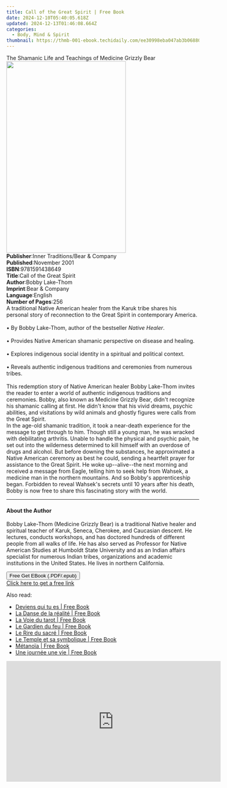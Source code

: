 ```yaml
---
title: Call of the Great Spirit | Free Book
date: 2024-12-10T05:40:05.618Z
updated: 2024-12-13T01:46:08.664Z
categories:
  - Body, Mind & Spirit
thumbnail: https://thmb-001-ebook.techidaily.com/ee30998eba047ab3b06880fff7fc3a4ebafd5b16029c304e85a2ee0fe1f0ab97.jpg
---
```

<main id="book-container">
  <div class="flex flex-col">
    <div class="book-brief flex-1 py-6 px-4 sm:p-6 md:py-10 md:px-8">
      <!-- brief-->
      <div class="book-brief-main">
        The Shamanic Life and Teachings of Medicine Grizzly Bear
      </div>
    </div>
    <div
      class="book-meta-info flex-1 grid gap-4 col-start-1 col-end-3 row-start-1 sm:mb-6 sm:grid-cols-4 lg:gap-6 lg:col-start-2 lg:row-end-6 lg:row-span-6 lg:mb-0"
    >
      <div
        class="book-meta-info-left place-content-center mt-4 p-4 text-sm leading-6 col-start-2 col-span-2 dark:text-slate-400"
      >
        <img
          class="w-full h-500 object-cover rounded-lg sm:h-255 sm:col-span-2 lg:col-span-full"
          src="https://img-001-ebook.techidaily.com/3cfb6f8e2867f71823982481b2315d800de9a67250241cd818c9c598ff39340d.jpg"
          alt=""
          width="312"
          height="500"
        />
      </div>
      <div
        class="book-meta-info-right mt-2 col-start-1 row-start-2 col-span-3 self-center"
      >
        <!-- meta data  -->
        <div class="flex flex-col px-4 md:px-8">
          <div class="flex-1">
            <strong>Publisher</strong>:<span class="px-2"
              >Inner Traditions/Bear &amp; Company</span
            >
          </div>
          <div class="flex-1">
            <strong>Published</strong>:<span class="px-2">November 2001</span>
          </div>
          <div class="flex-1">
            <strong>ISBN</strong>:<span class="px-2">9781591438649</span>
          </div>
          <div class="flex-1">
            <strong>Title</strong>:<span class="px-2"
              >Call of the Great Spirit</span
            >
          </div>
          <div class="flex-1">
            <strong>Author</strong>:<span class="px-2">Bobby Lake-Thom</span>
          </div>
          <div class="flex-1">
            <strong>Imprint</strong>:<span class="px-2"
              >Bear &amp; Company</span
            >
          </div>
          <div class="flex-1">
            <strong>Language</strong>:<span class="px-2">English</span>
          </div>
          <div class="flex-1">
            <strong>Number of Pages</strong>:<span class="px-2">256</span>
          </div>
        </div>
      </div>
    </div>
    <div class="book-description flex-1 py-6 px-4 sm:p-6 md:py-10 md:px-8">
      <div class="book-description-main">
        <div accordion-content="" id="description">
          A traditional Native American healer from the Karuk tribe shares his
          personal story of reconnection to the Great Spirit in contemporary
          America. <br /><br />• By Bobby Lake-Thom, author of the bestseller
          <i>Native Healer</i>. <br /><br />• Provides Native American shamanic
          perspective on disease and healing. <br /><br />• Explores indigenous
          social identity in a spiritual and political context. <br /><br />•
          Reveals authentic indigenous traditions and ceremonies from numerous
          tribes.<br /><br />This redemption story of Native American healer
          Bobby Lake-Thom invites the reader to enter a world of authentic
          indigenous traditions and ceremonies. Bobby, also known as Medicine
          Grizzly Bear, didn't recognize his shamanic calling at first. He
          didn't know that his vivid dreams, psychic abilities, and visitations
          by wild animals and ghostly figures were calls from the Great Spirit.
          <br />In the age-old shamanic tradition, it took a near-death
          experience for the message to get through to him. Though still a young
          man, he was wracked with debilitating arthritis. Unable to handle the
          physical and psychic pain, he set out into the wilderness determined
          to kill himself with an overdose of drugs and alcohol. But before
          downing the substances, he approximated a Native American ceremony as
          best he could, sending a heartfelt prayer for assistance to the Great
          Spirit. He woke up--alive--the next morning and received a message
          from Eagle, telling him to seek help from Wahsek, a medicine man in
          the northern mountains. And so Bobby's apprenticeship began. Forbidden
          to reveal Wahsek's secrets until 10 years after his death, Bobby is
          now free to share this fascinating story with the world.
        </div>
        <div class="accordion-fader"></div>
      </div>
    </div>
    <div class="book-excerpts flex-1 py-6 px-4 sm:p-6 md:py-10 md:px-8">
      <!-- excerpts-->
      <div class="book-excerpts-main">
        <hr />
        <h4 class="placeholder placeholder-heading">
          <span>About the Author</span>
        </h4>
        <p>
          Bobby Lake-Thom (Medicine Grizzly Bear) is a traditional Native healer
          and spiritual teacher of Karuk, Seneca, Cherokee, and Caucasian
          descent. He lectures, conducts workshops, and has doctored hundreds of
          different people from all walks of life. He has also served as
          Professor for Native American Studies at Humboldt State University and
          as an Indian affairs specialist for numerous Indian tribes,
          organizations and academic institutions in the United States. He lives
          in northern California.
        </p>
      </div>
    </div>
    <div
      class="book-about-author flex-1 py-6 px-4 sm:p-6 md:py-10 md:px-8"
    ></div>
    <div class="book-free-get flex-1 py-6 px-4 sm:p-6 md:py-10 md:px-8">
      <button
        id="btn-free-get"
        class="bg-blue-500 hover:bg-blue-700 text-white font-bold py-2 px-4 rounded"
      >
        Free Get EBook (.PDF/.epub)
      </button>
      <div id="countdown-display" class="px-2 text-lg mt-2"></div>
      <a
        id="free-link"
        class="hidden bg-blue-500 hover:bg-blue-700 text-white font-bold py-2 px-4 rounded"
        href="https://www.ebooks.com/en-us/book/95782363/call-of-the-great-spirit/bobby-lake-thom/"
        target="_blank"
        >Click here to get a free link</a
      >
    </div>
    <script>
      let countdownTime = 0;
      let countdownInterval = null;
      document
        .getElementById('btn-free-get')
        .addEventListener('click', startCountdown);
      function startCountdown() {
        countdownTime = new Date().getTime() + 60000 * 3;
        countdownInterval = setInterval(updateCountdown, 1000);
        document.getElementById('btn-free-get').disabled = true;
        document
          .getElementById('btn-free-get')
          .classList.add('bg-gray-500', 'cursor-not-allowed');
      }
      function updateCountdown() {
        let currentTime = new Date().getTime();
        let timeLeft = countdownTime - currentTime;
        let secondsLeft = Math.floor(timeLeft / 1000);
        document.getElementById('countdown-display').innerHTML =
          `Remaining time: ${secondsLeft} seconds.`;
        if (secondsLeft <= 0) {
          clearInterval(countdownInterval);
          document.getElementById('btn-free-get').classList.add('hidden');
          document.getElementById('free-link').classList.remove('hidden');
          document.getElementById('countdown-display').innerHTML = '';
        }
      }
    </script>
  </div>
</main>

<ins class="adsbygoogle"
      style="display:block"
      data-ad-client="ca-pub-7571918770474297"
      data-ad-slot="8358498916"
      data-ad-format="auto"
      data-full-width-responsive="true"></ins>
    

<span class="atpl-alsoreadstyle">Also read:</span>
<div><ul>
<li><a href="https://novels-ebooks.techidaily.com/210349461-9782226304094-deviens-qui-tu-es/"><u>Deviens qui tu es | Free Book</u></a></li>
<li><a href="https://novels-ebooks.techidaily.com/210349528-9782226290786-la-danse-de-la-realite/"><u>La Danse de la réalité | Free Book</u></a></li>
<li><a href="https://novels-ebooks.techidaily.com/210349479-9782226290700-la-voie-du-tarot/"><u>La Voie du tarot | Free Book</u></a></li>
<li><a href="https://novels-ebooks.techidaily.com/210349494-9782226291004-le-gardien-du-feu/"><u>Le Gardien du feu | Free Book</u></a></li>
<li><a href="https://novels-ebooks.techidaily.com/210349511-9782226294807-le-rire-du-sacre/"><u>Le Rire du sacré | Free Book</u></a></li>
<li><a href="https://novels-ebooks.techidaily.com/210349513-9782226292049-le-temple-et-sa-symbolique/"><u>Le Temple et sa symbolique | Free Book</u></a></li>
<li><a href="https://novels-ebooks.techidaily.com/210349493-9782226294241-metanoia/"><u>Métanoïa | Free Book</u></a></li>
<li><a href="https://novels-ebooks.techidaily.com/210349544-9782226295323-une-journee-une-vie/"><u>Une journée une vie | Free Book</u></a></li>
</ul></div>

<!-- affiliate ads begin -->
<iframe width="560" height="315" src="https://www.youtube.com/embed/htnQWyEOCgc?si=fy86hi8_hTtbWAnw" title="YouTube video player" frameborder="0" allow="accelerometer; autoplay; clipboard-write; encrypted-media; gyroscope; picture-in-picture; web-share" referrerpolicy="strict-origin-when-cross-origin" allowfullscreen></iframe>
<!-- affiliate ads end -->

